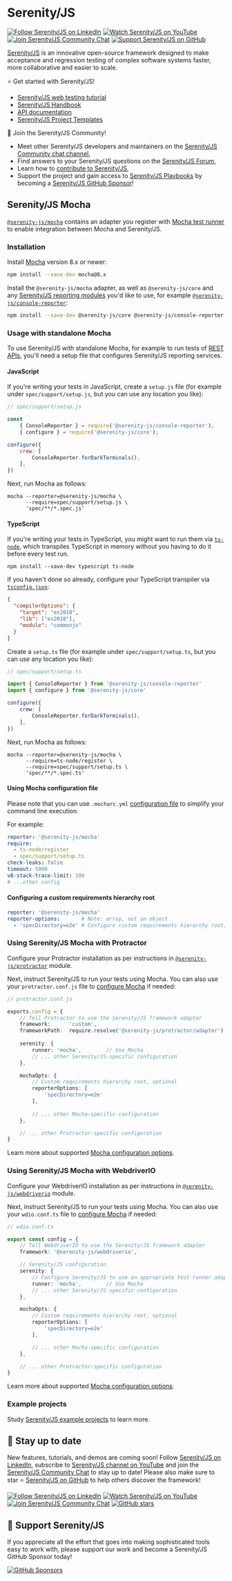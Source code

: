 # Serenity/JS

[![Follow Serenity/JS on LinkedIn](https://img.shields.io/badge/Follow-Serenity%2FJS%20-0077B5?logo=linkedin)](https://www.linkedin.com/company/serenity-js)
[![Watch Serenity/JS on YouTube](https://img.shields.io/badge/Watch-@serenity--js-E62117?logo=youtube)](https://www.youtube.com/@serenity-js)
[![Join Serenity/JS Community Chat](https://img.shields.io/badge/Chat-Serenity%2FJS%20Community-FBD30B?logo=matrix)](https://matrix.to/#/#serenity-js:gitter.im)
[![Support Serenity/JS on GitHub](https://img.shields.io/badge/Support-@serenity--js-703EC8?logo=github)](https://github.com/sponsors/serenity-js)

[Serenity/JS](https://serenity-js.org) is an innovative open-source framework designed to make acceptance and regression testing
of complex software systems faster, more collaborative and easier to scale.

⭐️ Get started with Serenity/JS!
- [Serenity/JS web testing tutorial](https://serenity-js.org/handbook/web-testing/your-first-web-scenario)
- [Serenity/JS Handbook](https://serenity-js.org/handbook)
- [API documentation](https://serenity-js.org/api/)
- [Serenity/JS Project Templates](https://serenity-js.org/handbook/project-templates/)

👋 Join the Serenity/JS Community!
- Meet other Serenity/JS developers and maintainers on the [Serenity/JS Community chat channel](https://matrix.to/#/#serenity-js:gitter.im),
- Find answers to your Serenity/JS questions on the [Serenity/JS Forum](https://github.com/orgs/serenity-js/discussions/categories/how-do-i),
- Learn how to [contribute to Serenity/JS](https://serenity-js.org/community/contributing/),
- Support the project and gain access to [Serenity/JS Playbooks](https://github.com/serenity-js/playbooks) by becoming a [Serenity/JS GitHub Sponsor](https://github.com/sponsors/serenity-js)!

## Serenity/JS Mocha

[`@serenity-js/mocha`](https://serenity-js.org/api/mocha/) contains an adapter you register with [Mocha test runner](https://mochajs.org/) to enable integration between Mocha and Serenity/JS.

### Installation

Install [Mocha](https://mochajs.org/) version 8.x or newer:

```sh
npm install --save-dev mocha@8.x
```

Install the `@serenity-js/mocha` adapter, as well as `@serenity-js/core` and any [Serenity/JS reporting modules](https://serenity-js.org/api/console-reporter/) you'd like to use, for example [`@serenity-js/console-reporter`](https://serenity-js.org/api/console-reporter/):

```sh
npm install --save-dev @serenity-js/core @serenity-js/console-reporter @serenity-js/mocha
```


### Usage with standalone Mocha

To use Serenity/JS with standalone Mocha, for example to run tests of [REST APIs](https://serenity-js/api/rest),
you'll need a setup file that configures Serenity/JS reporting services.

#### JavaScript

If you're writing your tests in JavaScript, create a `setup.js` file (for example under `spec/support/setup.js`, but you can use any location you like):

```javascript
// spec/support/setup.js

const 
    { ConsoleReporter } = require('@serenity-js/console-reporter'),
    { configure } = require('@serenity-js/core');

configure({
    crew: [
        ConsoleReporter.forDarkTerminals(),
    ],
})
```

Next, run Mocha as follows:

```console
mocha --reporter=@serenity-js/mocha \
      --require=spec/support/setup.js \
      'spec/**/*.spec.js'
```

#### TypeScript

If you're writing your tests in TypeScript, you might want to run them via [`ts-node`](https://www.npmjs.com/package/ts-node), which transpiles TypeScript in memory without you having to do it before every test run.

```
npm install --save-dev typescript ts-node
```

If you haven't done so already, configure your TypeScript transpiler via [`tsconfig.json`](https://www.typescriptlang.org/docs/handbook/tsconfig-json.html):

```json
{
  "compilerOptions": {
    "target": "es2018",
    "lib": ["es2018"],
    "module": "commonjs"
  }
}
```

Create a `setup.ts` file (for example under `spec/support/setup.ts`, but you can use any location you like):

```typescript
// spec/support/setup.ts

import { ConsoleReporter } from '@serenity-js/console-reporter'
import { configure } from '@serenity-js/core'

configure({
    crew: [
        ConsoleReporter.forDarkTerminals(),
    ],
})
```

Next, run Mocha as follows: 

```
mocha --reporter=@serenity-js/mocha \
      --require=ts-node/register \
      --require=spec/support/setup.ts \
      'spec/**/*.spec.ts'
```

#### Using Mocha configuration file

Please note that you can use `.mocharc.yml` [configuration file](https://mochajs.org/#configuring-mocha-nodejs)
to simplify your command line execution.

For example:

```yaml title=".mocharc.yml"
reporter: '@serenity-js/mocha'
require:
  - ts-node/register
  - spec/support/setup.ts
check-leaks: false
timeout: 5000
v8-stack-trace-limit: 100
# ...other config
```

#### Configuring a custom requirements hierarchy root

```yaml title=".mocharc.yml"
reporter: '@serenity-js/mocha'
reporter-options:       # Note: array, not an object
  - 'specDirectory=e2e' # Configure custom requirements hierarchy root, such as "e2e"
```

### Using Serenity/JS Mocha with Protractor

Configure your Protractor installation as per instructions in [`@serenity-js/protractor`](https://serenity-js.org/api/protractor/) module.

Next, instruct Serenity/JS to run your tests using Mocha. You can also use your `protractor.conf.js` file to [configure Mocha](https://serenity-js.org/api/mocha-adapter/interface/MochaConfig/) if needed:

```typescript title="protractor.conf.js"
// protractor.conf.js

exports.config = {
    // Tell Protractor to use the Serenity/JS framework adapter
    framework:      'custom',
    frameworkPath:  require.resolve('@serenity-js/protractor/adapter'),
  
    serenity: {
        runner: 'mocha',        // Use Mocha
        // ... other Serenity/JS-specific configuration
    },

    mochaOpts: {
        // Custom requirements hierarchy root, optional 
        reporterOptions: [
            'specDirectory=e2e'
        ],
        
        // ... other Mocha-specific configuration
    },

    // ... other Protractor-specific configuration   
}
```

Learn more about supported [Mocha configuration options](https://serenity-js.org/api/mocha-adapter/interface/MochaConfig/).

### Using Serenity/JS Mocha with WebdriverIO

Configure your WebdriverIO installation as per instructions in [`@serenity-js/webdriverio`](https://serenity-js.org/api/webdriverio/) module.

Next, instruct Serenity/JS to run your tests using Mocha. You can also use your `wdio.conf.ts` file to [configure Mocha](https://serenity-js.org/api/mocha-adapter/interface/MochaConfig/) if needed:

```typescript title="wdio.conf.ts"
// wdio.conf.ts

export const config = {
    // Tell WebdriverIO to use the Serenity/JS framework adapter
    framework: '@serenity-js/webdriverio',

    // Serenity/JS configuration
    serenity: {
        // Configure Serenity/JS to use an appropriate test runner adapter
        runner: 'mocha',        // Use Mocha
        // ... other Serenity/JS-specific configuration
    },

    mochaOpts: {
        // Custom requirements hierarchy root, optional 
        reporterOptions: [
            'specDirectory=e2e'
        ],

        // ... other Mocha-specific configuration
    },

    // ... other Protractor-specific configuration   
}
```

Learn more about supported [Mocha configuration options](https://serenity-js.org/api/mocha-adapter/interface/MochaConfig/).


### Example projects

Study [Serenity/JS example projects](https://github.com/serenity-js/serenity-js/tree/main/examples) to learn more. 

## 📣 Stay up to date

New features, tutorials, and demos are coming soon!
Follow [Serenity/JS on LinkedIn](https://www.linkedin.com/company/serenity-js),
subscribe to [Serenity/JS channel on YouTube](https://www.youtube.com/@serenity-js) and join the [Serenity/JS Community Chat](https://matrix.to/#/#serenity-js:gitter.im) to stay up to date!
Please also make sure to star ⭐️ [Serenity/JS on GitHub](https://github.com/serenity-js/serenity-js) to help others discover the framework!

[![Follow Serenity/JS on LinkedIn](https://img.shields.io/badge/Follow-Serenity%2FJS%20-0077B5?logo=linkedin)](https://www.linkedin.com/company/serenity-js)
[![Watch Serenity/JS on YouTube](https://img.shields.io/badge/Watch-@serenity--js-E62117?logo=youtube)](https://www.youtube.com/@serenity-js)
[![Join Serenity/JS Community Chat](https://img.shields.io/badge/Chat-Serenity%2FJS%20Community-FBD30B?logo=matrix)](https://matrix.to/#/#serenity-js:gitter.im)
[![GitHub stars](https://img.shields.io/github/stars/serenity-js/serenity-js?label=Serenity%2FJS&logo=github&style=badge)](https://github.com/serenity-js/serenity-js)

## 💛 Support Serenity/JS

If you appreciate all the effort that goes into making sophisticated tools easy to work with, please support our work and become a Serenity/JS GitHub Sponsor today!

[![GitHub Sponsors](https://img.shields.io/badge/Support%20@serenity%2FJS-703EC8?style=for-the-badge&logo=github&logoColor=white)](https://github.com/sponsors/serenity-js)
